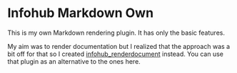 # Infohub Markdown Own
This is my own Markdown rendering plugin. It has only the basic features.

My aim was to render documentation but I realized that the approach was a bit off for that so I created [infohub_renderdocument](plugin,infohub_renderdocument) instead. You can use that plugin as an alternative to the ones here.
